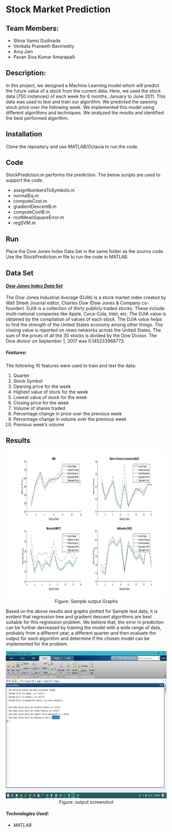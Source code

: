 # Stock Market Prediction

## Team Members:
* Shiva Vamsi Gudivada
* Venkata Praneeth Bavirisetty
* Anuj Jain
* Pavan Siva Kumar Amarapalli

## Description:
In this project, we designed a Machine Learning model which will predict the future value of a stock from the current data. Here, we used the stock data (750 instances) of each week for 6 months, January to June 2011. This data was used to test and train our algorithm. We predicted the opening stock price over the following week. We implemented this model using different algorithms and techniques. We analyzed the results and identified the best performed algorithm.

## Installation
Clone the repository and use MATLAB/Octavia to run the code.

## Code
StockPrediction.m performs the prediction. The below scripts are used to support the code.

* assignNumbersToSymbols.m
* normalEq.m
* computeCost.m
* gradientDescentB.m
* computeCostB.m
* rootMeanSquareError.m
* regSVM.m

## Run
Place the Dow Jones Index Data Set in the same folder as the source code. Use the StockPrediction.m file to run the code in MATLAB.

## Data Set
#### _[Dow Jones Index Data Set](https://archive.ics.uci.edu/ml/datasets/dow+jones+index)_
The Dow Jones Industrial Average (DJIA) is a stock market index created by Wall Street Journal editor, Charles Dow (Dow Jones & Company co-founder). DJIA is a collection of thirty publicly traded stocks. These include multi-national companies like Apple, Coca-Cola, Intel, etc. The DJIA value is obtained by the compilation of values of each stock. The DJIA value helps to find the strength of the United States economy among other things. The closing value is reported on news networks across the United States. The sum of the prices of all the 30 stocks is divided by the Dow Divisor. The Dow divisor on September 1, 2017 was 0.145233968773.
##### _Features:_
The following 10 features were used to train and test the data:
1. Quarter
2. Stock Symbol
3. Opening price for the week
4. Highest value of stock for the week
5. Lowest value of stock for the week
6. Closing price for the week
7. Volume of shares traded
8. Percentage change in price over the previous week
9. Percentage change in volume over the previous week
10. Previous week’s volume

## Results

<p align="center">
  <img src="sample-output-graphs.jpg" alt="sample-output-graphs" width="900" height="460">
  Figure: Sample output Graphs
</p>

Based on the above results and graphs plotted for Sample test data, it is evident that regression tree and gradient descent algorithms are best suitable for this regression problem.
We believe that, the error in prediction can be further decreased by training the model with a wide range of data, probably from a different year, a different quarter and then evaluate the output for each algorithm and determine if the chosen model can be implemented for the problem.

<p align="center">
  <img src="output-screenshot.jpg" alt="sample-output-graphs" width="900" height="460">
  Figure: output screenshot
</p>

#### _Technologies Used:_
* _MATLAB_
